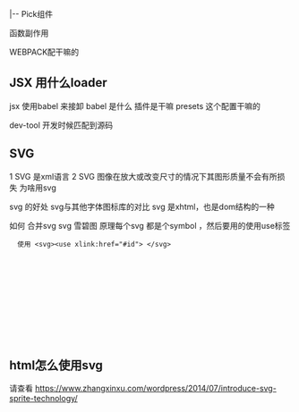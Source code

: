 

|-- Pick组件

函数副作用

WEBPACK配干嘛的

## JSX 用什么loader
 jsx 使用babel 来接卸
 babel 是什么
      插件是干嘛
      presets 这个配置干嘛的

dev-tool 开发时候匹配到源码  
## SVG
1 SVG 是xml语言
2 SVG 图像在放大或改变尺寸的情况下其图形质量不会有所损失
为啥用svg

svg 的好处 
svg与其他字体图标库的对比
svg 是xhtml，也是dom结构的一种

如何 合并svg
svg 雪碧图
原理每个svg 都是个symbol ，然后要用的使用use标签
```
  使用 <svg><use xlink:href="#id"> </svg>
```
<svg>

## html怎么使用svg

请查看 https://www.zhangxinxu.com/wordpress/2014/07/introduce-svg-sprite-technology/
